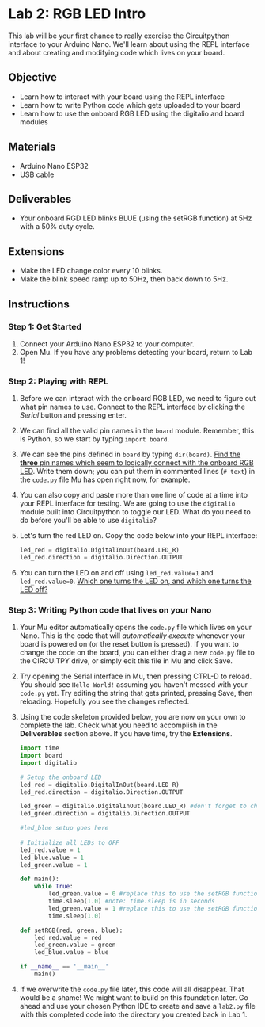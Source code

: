 <link rel="stylesheet" type="text/css" href="../../assets/css/styles.css">

# Lab 2: RGB LED Intro

This lab will be your first chance to really exercise the Circuitpython interface to your Arduino Nano. We'll learn about using the REPL interface and about creating and modifying code which lives on your board. 

## Objective
- Learn how to interact with your board using the REPL interface 
- Learn how to write Python code which gets uploaded to your board
- Learn how to use the onboard RGB LED using the digitalio and board modules

## Materials
- Arduino Nano ESP32
- USB cable

## Deliverables
- Your onboard RGD LED blinks BLUE (using the setRGB function) at 5Hz with a 50% duty cycle. 

## Extensions
- Make the LED change color every 10 blinks.
- Make the blink speed ramp up to 50Hz, then back down to 5Hz. 

## Instructions

### Step 1: Get Started
1. Connect your Arduino Nano ESP32 to your computer.
2. Open Mu. If you have any problems detecting your board, return to Lab 1!

### Step 2: Playing with REPL
1. Before we can interact with the onboard RGB LED, we need to figure out what pin names to use. Connect to the REPL interface by clicking the *Serial* button and pressing enter.

2. We can find all the valid pin names in the `board` module. Remember, this is Python, so we start by typing `import board`. 

3. We can see the pins defined in `board` by typing `dir(board)`. <u>Find the **three** pin names which seem to logically connect with the onboard RGB LED</u>. Write them down; you can put them in commented lines (`# text`) in the `code.py` file Mu has open right now, for example. 

4. You can also copy and paste more than one line of code at a time into your REPL interface for testing. We are going to use the `digitalio` module built into Circuitpython to toggle our LED. What do you need to do before you'll be able to use `digitalio`?

5. Let's turn the red LED on. Copy the code below into your REPL interface:
    ```python
    led_red = digitalio.DigitalInOut(board.LED_R)
    led_red.direction = digitalio.Direction.OUTPUT
    ```

6. You can turn the LED on and off using `led_red.value=1` and `led_red.value=0`. <u>Which one turns the LED on, and which one turns the LED off?</u>

### Step 3: Writing Python code that lives on your Nano
1.  Your Mu editor automatically opens the `code.py` file which lives on your Nano. This is the code that will *automatically execute* whenever your board is powered on (or the reset button is pressed). If you want to change the code on the board, you can either drag a new `code.py` file to the CIRCUITPY drive, or simply edit this file in Mu and click Save.

2. Try opening the Serial interface in Mu, then pressing CTRL-D to reload. You should see `Hello World!` assuming you haven't messed with your `code.py` yet. Try editing the string that gets printed, pressing Save, then reloading. Hopefully you see the changes reflected.

3. Using the code skeleton provided below, you are now on your own to complete the lab. Check what you need to accomplish in the **Deliverables** section above. If you have time, try the **Extensions**. 

    ```python
    import time
    import board
    import digitalio

    # Setup the onboard LED
    led_red = digitalio.DigitalInOut(board.LED_R)
    led_red.direction = digitalio.Direction.OUTPUT

    led_green = digitalio.DigitalInOut(board.LED_R) #don't forget to change this to the correct pin
    led_green.direction = digitalio.Direction.OUTPUT
    
    #led_blue setup goes here
  
    # Initialize all LEDs to OFF
    led_red.value = 1
    led_blue.value = 1
    led_green.value = 1

    def main():
        while True:
            led_green.value = 0 #replace this to use the setRGB function instead
            time.sleep(1.0) #note: time.sleep is in seconds
            led_green.value = 1 #replace this to use the setRGB function instead
            time.sleep(1.0)

    def setRGB(red, green, blue):
        led_red.value = red
        led_green.value = green
        led_blue.value = blue

    if __name__ == '__main__'
        main()
    ```

4. If we overwrite the `code.py` file later, this code will all disappear. That would be a shame! We might want to build on this foundation later. Go ahead and use your chosen Python IDE to create and save a `lab2.py` file with this completed code into the directory you created back in Lab 1. 